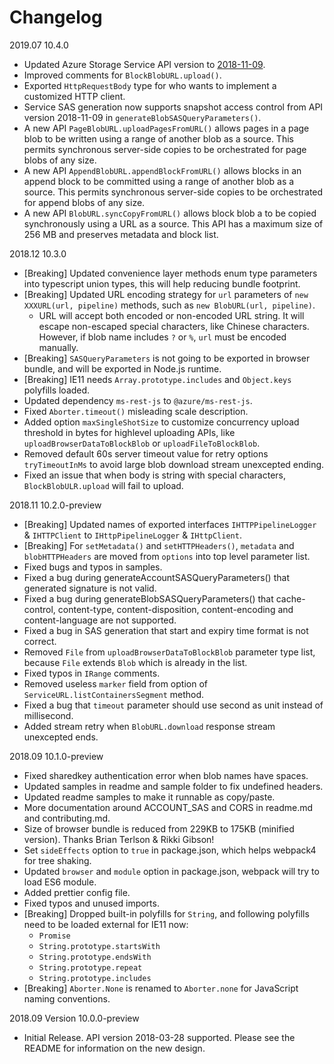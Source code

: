 # Changelog

2019.07 10.4.0

* Updated Azure Storage Service API version to [2018-11-09](https://docs.microsoft.com/en-us/rest/api/storageservices/version-2018-11-09).
* Improved comments for `BlockBlobURL.upload()`.
* Exported `HttpRequestBody` type for who wants to implement a customized HTTP client.
* Service SAS generation now supports snapshot access control from API version 2018-11-09 in `generateBlobSASQueryParameters()`.
* A new API `PageBlobURL.uploadPagesFromURL()` allows pages in a page blob to be written using a range of another blob as a source. This permits synchronous server-side copies to be orchestrated for page blobs of any size.
* A new API `AppendBlobURL.appendBlockFromURL()` allows blocks in an append block to be committed using a range of another blob as a source. This permits synchronous server-side copies to be orchestrated for append blobs of any size.
* A new API `BlobURL.syncCopyFromURL()` allows block blob a to be copied synchronously using a URL as a source. This API has a maximum size of 256 MB and preserves metadata and block list.

2018.12 10.3.0

* [Breaking] Updated convenience layer methods enum type parameters into typescript union types, this will help reducing bundle footprint.
* [Breaking] Updated URL encoding strategy for `url` parameters of `new XXXURL(url, pipeline)` methods, such as `new BlobURL(url, pipeline)`.
  * URL will accept both encoded or non-encoded URL string. It will escape non-escaped special characters, like Chinese characters. However, if blob name includes `?` or `%`, `url` must be encoded manually.
* [Breaking] `SASQueryParameters` is not going to be exported in browser bundle, and will be exported in Node.js runtime.
* [Breaking] IE11 needs `Array.prototype.includes` and `Object.keys` polyfills loaded.
* Updated dependency `ms-rest-js` to `@azure/ms-rest-js`.
* Fixed `Aborter.timeout()` misleading scale description.
* Added option `maxSingleShotSize` to customize concurrency upload threshold in bytes for highlevel uploading APIs, like `uploadBrowserDataToBlockBlob` or `uploadFileToBlockBlob`.
* Removed default 60s server timeout value for retry options `tryTimeoutInMs` to avoid large blob download stream unexcepted ending.
* Fixed an issue that when body is string with special characters, `BlockBlobULR.upload` will fail to upload.

2018.11 10.2.0-preview

* [Breaking] Updated names of exported interfaces `IHTTPPipelineLogger` & `IHTTPClient` to `IHttpPipelineLogger` & `IHttpClient`.
* [Breaking] For `setMetadata()` and `setHTTPHeaders()`, `metadata` and `blobHTTPHeaders` are moved from `options` into top level parameter list.
* Fixed bugs and typos in samples.
* Fixed a bug during generateAccountSASQueryParameters() that generated signature is not valid.
* Fixed a bug during generateBlobSASQueryParameters() that cache-control, content-type, content-disposition, content-encoding and content-language are not supported.
* Fixed a bug in SAS generation that start and expiry time format is not correct.
* Removed `File` from `uploadBrowserDataToBlockBlob` parameter type list, because `File` extends `Blob` which is already in the list.
* Fixed typos in `IRange` comments.
* Removed useless `marker` field from option of `ServiceURL.listContainersSegment` method.
* Fixed a bug that `timeout` parameter should use second as unit instead of millisecond.
* Added stream retry when `BlobURL.download` response stream unexcepted ends.

2018.09 10.1.0-preview

* Fixed sharedkey authentication error when blob names have spaces.
* Updated samples in readme and sample folder to fix undefined headers.
* Updated readme samples to make it runnable as copy/paste.
* More documentation around ACCOUNT_SAS and CORS in readme.md and contributing.md.
* Size of browser bundle is reduced from 229KB to 175KB (minified version). Thanks Brian Terlson & Rikki Gibson!
* Set `sideEffects` option to `true` in package.json, which helps webpack4 for tree shaking.
* Updated `browser` and `module` option in package.json, webpack will try to load ES6 module.
* Added prettier config file.
* Fixed typos and unused imports.
* [Breaking] Dropped built-in polyfills for `String`, and following polyfills need to be loaded external for IE11 now:
  * `Promise`
  * `String.prototype.startsWith`
  * `String.prototype.endsWith`
  * `String.prototype.repeat`
  * `String.prototype.includes`
* [Breaking] `Aborter.None` is renamed to `Aborter.none` for JavaScript naming conventions.

2018.09 Version 10.0.0-preview

* Initial Release. API version 2018-03-28 supported. Please see the README for information on the new design.
